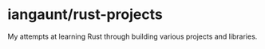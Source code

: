 # iangaunt/rust-projects

My attempts at learning Rust through building various projects and libraries.
